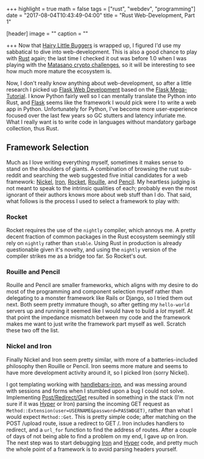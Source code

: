 +++
highlight = true
math = false
tags = ["rust", "webdev", "programming"]
date = "2017-08-04T10:43:49-04:00"
title = "Rust Web-Development, Part 1"

[header]
  image = ""
  caption = ""

+++
Now that [Hairy Little Buggers](http://store.steampowered.com/app/405240) is wrapped up, I figured I'd use my sabbatical to dive into web-development. This is also a good chance to play with [Rust](http://rust-lang.org) again; the last time I checked it out was before 1.0 when I was playing with the [Matasano crypto challenges](http://cryptopals.com/), so it will be interesting to see how much more mature the ecosystem is.

Now, I don't really know anything about web-development, so after a little research I picked up [Flask Web Development](https://www.amazon.ca/Flask-Web-Development-Developing-Applications/dp/1449372627/ref=sr_1_sc_1?ie=UTF8&qid=1501866858&sr=8-1-spell) based on the [Flask Mega-Tutorial](https://blog.miguelgrinberg.com/post/the-flask-mega-tutorial-part-i-hello-world). I know Python fairly well so I can mentally translate the Python into Rust, and [Flask](http://flask.pocoo.org) seems like the framework I would pick were I to write a web app in Python. Unfortunately for Python, I've become more user-experience focused over the last few years so GC stutters and latency infuriate me. What I really want is to write code in languages without mandatory garbage collection, thus Rust.

## Framework Selection
Much as I love writing everything myself, sometimes it makes sense to stand on the shoulders of giants. A combination of browsing the rust sub-reddit and searching the web suggested five initial candidates for a web framework:
[Nickel](https://github.com/nickel-org/nickel.rs), 
[Iron](https://ironframework.io), 
[Rocket](https://rocket.rs), 
[Rouille](https://github.com/tomaka/rouille), and 
[Pencil](https://github.com/fengsp/pencil). My heartless judging is not meant to speak to the intrinsic qualities of each; probably even the most ignorant of their authors knows more about web stuff than I do. That said, what follows is the process I used to select a framework to play with:

### Rocket
Rocket requires the use of the `nightly` compiler, which annoys me.  A pretty decent fraction of common packages in the Rust ecosystem seemingly still rely on `nightly` rather than `stable`. Using Rust in production is already questionable given it's novelty, and using the `nightly` version of the compiler strikes me as a bridge too far. So Rocket's out.

### Rouille and Pencil
Rouille and Pencil are smaller frameworks, which aligns with my desire to do most of the programming and component selection myself rather than delegating to a monster framework like Rails or Django, so I tried them out next.  Both seem pretty immature though, so after getting my `hello-world` servers up and running it seemed like I would have to build a *lot* myself. At that point the impedance mismatch between my code and the framework makes me want to just write the framework part myself as well. Scratch these two off the list.

### Nickel and Iron
Finally Nickel and Iron seem pretty similar, with more of a batteries-included philosophy then Rouille or Pencil. Iron seems more mature and seems to have more development activity around it, so I picked Iron (sorry Nickel).

I got templating working with [handlebars-iron](https://github.com/sunng87), and was messing around with sessions and forms when I stumbled upon a bug I could not solve. Implementing [Post/Redirect/Get](https://en.wikipedia.org/wiki/Post/Redirect/Get) resulted in something in the stack (I'm not sure if it was [Hyper](https://github.com/hyperium/hyper) or Iron) parsing the incoming GET request as `Method::Extension(user=USERNAME&password=PASSWDGET)`, rather than what I would expect `Method::Get`. This is pretty simple code; after matching on the POST /upload route, issue a redirect to GET /. Iron includes handlers to redirect, and a `url_for` function to find the address of routes. After a couple of days of not being able to find a problem on my end, I gave up on Iron. The next step was to start debugging [Iron](https://ironframework.io) and [Hyper](https://github.com/hyperium/hyper) code, and pretty much the whole point of a framework is to avoid parsing headers yourself.
